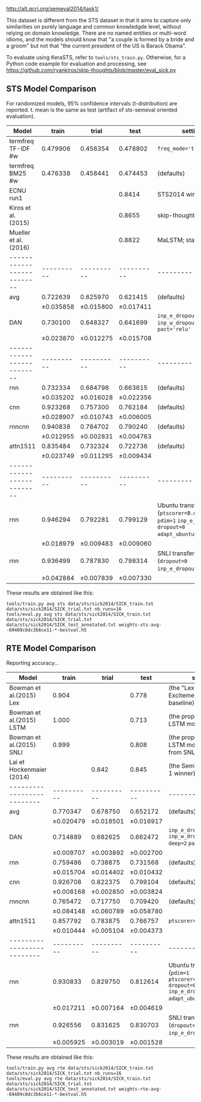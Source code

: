 http://alt.qcri.org/semeval2014/task1/

This dataset is different from the STS dataset in that it aims to capture
only similarities on purely language and common knowledgde level, without
relying on domain knowledge.  There are no named entities or multi-word
idioms, and the models should know that "a couple is formed by a bride
and a groom" but not that "the current president of the US is Barack Obama".

To evaluate using KeraSTS, refer to ``tools/sts_train.py``.
Otherwise, for a Python code example for evaluation and processing, see
https://github.com/ryankiros/skip-thoughts/blob/master/eval_sick.py

STS Model Comparison
--------------------

For randomized models, 95% confidence intervals (t-distribution) are reported.
t. mean is the same as test (artifact of sts-semeval oriented evaluation).

| Model                    | train    | trial    | test     | settings
|--------------------------|----------|----------|----------|---------
| termfreq TF-IDF #w       | 0.479906 | 0.456354 | 0.478802 | ``freq_mode='tf'``
| termfreq BM25 #w         | 0.476338 | 0.458441 | 0.474453 | (defaults)
| ECNU run1                |          |          | 0.8414   | STS2014 winner
| Kiros et al. (2015)      |          |          | 0.8655   | skip-thoughts
| Mueller et al. (2016)    |          |          | 0.8822   | MaLSTM; state-of-art
|--------------------------|----------|----------|----------|---------
| avg                      | 0.722639 | 0.625970 | 0.621415 | (defaults)
|                          |±0.035858 |±0.015800 |±0.017411 |
| DAN                      | 0.730100 | 0.648327 | 0.641699 | ``inp_e_dropout=0`` ``inp_w_dropout=1/3`` ``deep=2`` ``pact='relu'``
|                          |±0.023870 |±0.012275 |±0.015708 |
|--------------------------|----------|----------|----------|---------
| rnn                      | 0.732334 | 0.684798 | 0.663615 | (defaults)
|                          |±0.035202 |±0.016028 |±0.022356 |
| cnn                      | 0.923268 | 0.757300 | 0.762184 | (defaults)
|                          |±0.028907 |±0.010743 |±0.006005 |
| rnncnn                   | 0.940838 | 0.784702 | 0.790240 | (defaults)
|                          |±0.012955 |±0.002831 |±0.004763 |
| attn1511                 | 0.835484 | 0.732324 | 0.722736 | (defaults)
|                          |±0.023749 |±0.011295 |±0.009434 |
|--------------------------|----------|----------|----------|---------
| rnn                      | 0.946294 | 0.792281 | 0.799129 | Ubuntu transfer learning (``ptscorer=B.dot_ptscorer`` ``pdim=1`` ``inp_e_dropout=0`` ``dropout=0`` ``adapt_ubuntu=False``)
|                          |±0.018979 |±0.009483 |±0.009060 |
| rnn                      | 0.936499 | 0.787830 | 0.798314 | SNLI transfer learning (``dropout=0`` ``inp_e_dropout=0``)
|                          |±0.042884 |±0.007839 |±0.007330 |

These results are obtained like this:

	tools/train.py avg sts data/sts/sick2014/SICK_train.txt data/sts/sick2014/SICK_trial.txt nb_runs=16
	tools/eval.py avg sts data/sts/sick2014/SICK_train.txt data/sts/sick2014/SICK_trial.txt data/sts/sick2014/SICK_test_annotated.txt weights-sts-avg--69489c8dc3b6ce11-*-bestval.h5

RTE Model Comparison
--------------------

Reporting accuracy...

| Model                    | train    | trial    | test     | settings
|--------------------------|----------|----------|----------|---------
| Bowman et al.(2015) Lex  | 0.904    |          | 0.778    | (the "Lexicalized" Excitement-derived baseline)
| Bowman et al.(2015) LSTM | 1.000    |          | 0.713    | (the proposed 100d LSTM model)
| Bowman et al.(2015) SNLI | 0.999    |          | 0.808    | (the proposed 100d LSTM model transferred from SNLI)
| Lai et Hockenmaier (2014)|          | 0.842    | 0.845    | (the SemEval 2014 Task 1 winner)
|--------------------------|----------|----------|----------|---------
| avg                      | 0.770347 | 0.678750 | 0.652172 | (defaults)
|                          |±0.020479 |±0.018501 |±0.016917 |
| DAN                      | 0.714889 | 0.682625 | 0.662472 | ``inp_e_dropout=0`` ``inp_w_dropout=1/3`` ``deep=2`` ``pact='relu'``
|                          |±0.009707 |±0.003892 |±0.002700 |
| rnn                      | 0.759486 | 0.738875 | 0.731568 | (defaults)
|                          |±0.015704 |±0.014402 |±0.010432 |
| cnn                      | 0.926708 | 0.822375 | 0.799104 | (defaults)
|                          |±0.008168 |±0.002850 |±0.003824 |
| rnncnn                   | 0.765472 | 0.717750 | 0.709420 | (defaults)
|                          |±0.084148 |±0.060789 |±0.058780 |
| attn1511                 | 0.857792 | 0.783875 | 0.766757 | ``ptscorer='1'``
|                          |±0.010444 |±0.005104 |±0.004373 |
|--------------------------|----------|----------|----------|---------
| rnn                      | 0.930833 | 0.829750 | 0.812614 | Ubuntu transfer learning (``pdim=1`` ``ptscorer=B.mlp_ptscorer`` ``dropout=0`` ``inp_e_dropout=0`` ``adapt_ubuntu=True``)
|                          |±0.017211 |±0.007164 |±0.004619 |
| rnn                      | 0.926556 | 0.831625 | 0.830703 | SNLI transfer learning (``dropout=0`` ``inp_e_dropout=0``)
|                          |±0.005925 |±0.003019 |±0.001528 |


These results are obtained like this:

	tools/train.py avg rte data/sts/sick2014/SICK_train.txt data/sts/sick2014/SICK_trial.txt nb_runs=16
	tools/eval.py avg rte data/sts/sick2014/SICK_train.txt data/sts/sick2014/SICK_trial.txt data/sts/sick2014/SICK_test_annotated.txt weights-rte-avg--69489c8dc3b6ce11-*-bestval.h5

